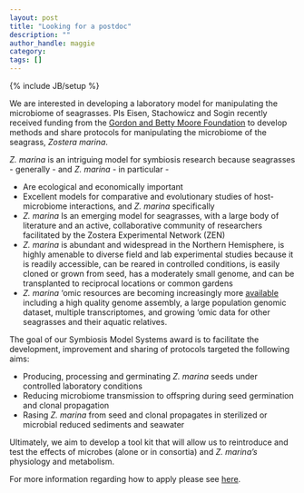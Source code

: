 ```yaml
---
layout: post
title: "Looking for a postdoc"
description: ""
author_handle: maggie
category:
tags: []
---
```

{% include JB/setup %}

We are interested in developing a laboratory model for manipulating the microbiome of seagrasses. PIs Eisen, Stachowicz and Sogin recently received funding from the [Gordon and Betty Moore Foundation](https://www.moore.org/initiative-strategy-detail?initiativeId=symbiosis-in-aquatic-systems-initiative) to develop methods and share protocols for manipulating the microbiome of the seagrass, *Zostera marina*. 

*Z. marina* is an intriguing model for symbiosis research because seagrasses - generally - and *Z. marina* - in particular - 	

- Are ecological and economically important
- Excellent models for comparative and evolutionary studies of host-microbiome interactions, and *Z. marina* specifically 
- *Z. marina* Is an emerging model for seagrasses, with a large body of literature and an active, collaborative community of researchers facilitated by the Zostera Experimental Network (ZEN)
- *Z. marina* is abundant and widespread in the Northern Hemisphere, is highly amenable to diverse field and lab experimental studies because it is readily accessible, can be reared in controlled conditions, is easily cloned or grown from seed, has a moderately small genome, and can be transplanted to reciprocal locations or common gardens 
- *Z. marina* ‘omic resources are becoming increasingly more [available](https://tinyurl.com/ZosteraResources) including a high quality genome assembly, a large population genomic dataset, multiple transcriptomes, and growing ‘omic data for other seagrasses and their aquatic relatives.

The goal of our Symbiosis Model Systems award is to facilitate the development, improvement and sharing of protocols targeted the following aims: 

- Producing, processing and germinating *Z. marina* seeds under controlled laboratory conditions 
- Reducing microbiome transmission to offspring during seed germination and clonal propagation 
- Rasing *Z. marina* from seed and clonal propagates in sterilized or microbial reduced sediments and seawater

Ultimately, we aim to develop a tool kit that will allow us to reintroduce and test the effects of microbes (alone or in consortia) and *Z. marina’s* physiology and metabolism.

For more information regarding how to apply please see [here](/assets/pdfs/moore-recruit-2020.pdf). 




<div class="bigspacer"></div>	
<div class="bigspacer"></div>	
<div class="bigspacer"></div>



